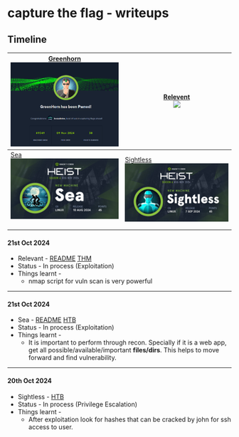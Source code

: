 # capture the flag - writeups

## Timeline


| [Greenhorn](https://hexadivine.gitbook.io/hd/capture-the-flag-writeups/hack-the-box/greenhorn)<br>![](hack%20the%20box/Greenhorn/Pasted%20image%2020241111191207.png) | [Relevent](https://hexadivine.gitbook.io/hd/ctf-writeups/tryhackme/relevant)<br>![](try%20hack%20me/Relevant/banner.png)                                  |
| --------------------------------------------------------------------------------------------------------------------------------------------------------------------- | --------------------------------------------------------------------------------------------------------------------------------------------------------- |
| [Sea](https://hexadivine.gitbook.io/hd/ctf-walkthoughs/hackthebox/Sea)<br>![](hack%20the%20box/Sea/banner.png)<br><br>                                                | [Sightless](https://hexadivine.gitbook.io/hd/ctf-walkthoughs/hackthebox/sightless)<br>![](hack%20the%20box/Sightless/Pasted%20image%2020241020223114.png) |


#### 21st Oct 2024



- Relevant - [README](https://hexadivine.gitbook.io/hd/ctf-writeups/tryhackme/relevant) [THM](https://tryhackme.com/r/room/relevant)
- Status - In process (Exploitation)
- Things learnt - 
	- nmap script for vuln scan is very powerful
	
---
#### 21st Oct 2024

- Sea - [README](https://hexadivine.gitbook.io/hd/ctf-walkthoughs/hackthebox/Sea) [HTB](https://app.hackthebox.com/machines/Sea)
- Status - In process (Exploitation)
- Things learnt - 
	- It is important to perform through recon. Specially if it is a web app, get all possible/available/important **files/dirs**. This helps to move forward and find vulnerability. 

---

#### 20th Oct 2024



- Sightless -  [HTB](https://app.hackthebox.com/machines/Sea)
- Status - In process (Privilege Escalation)
- Things learnt - 
	- After exploitation look for hashes that can be cracked by john for ssh access to user.

